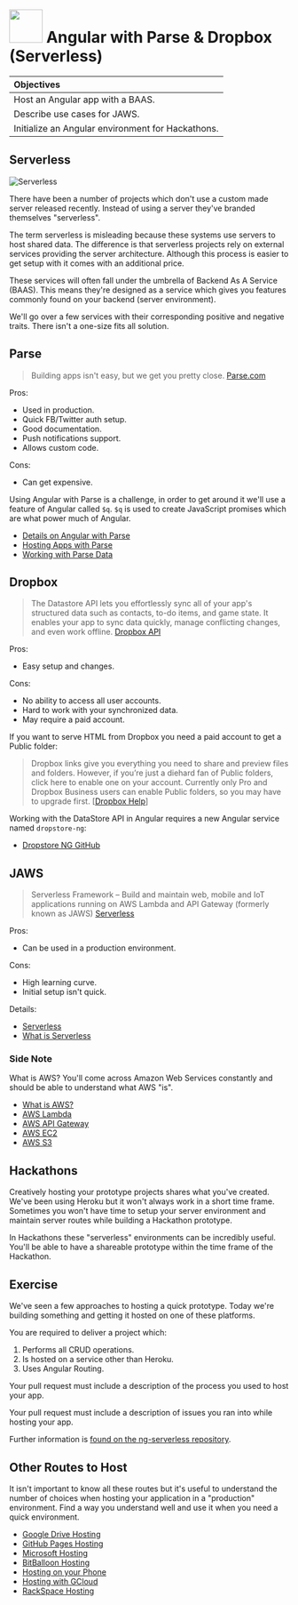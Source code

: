 # <img src="https://cloud.githubusercontent.com/assets/7833470/10899314/63829980-8188-11e5-8cdd-4ded5bcb6e36.png" height="60"> Angular with Parse & Dropbox (Serverless)

| Objectives |
| :--- |
| Host an Angular app with a BAAS. |
| Describe use cases for JAWS. |
| Initialize an Angular environment for Hackathons. |

## Serverless

![Serverless](https://cloud.githubusercontent.com/assets/1329385/12457048/6016644a-bf57-11e5-9287-f7a41ccf94aa.gif)

There have been a number of projects which don't use a custom made server released recently. Instead of using a server they've branded themselves "serverless".

The term serverless is misleading because these systems use servers to host shared data. The difference is that serverless projects rely on external services providing the server architecture. Although this process is easier to get setup with it comes with an additional price.

These services will often fall under the umbrella of Backend As A Service (BAAS). This means they're designed as a service which gives you features commonly found on your backend (server environment).

We'll go over a few services with their corresponding positive and negative traits. There isn't a one-size fits all solution.

## Parse

> Building apps isn't easy, but we get you pretty close. <a href="https://parse.com/" target="_blank">Parse.com</a>

Pros:

* Used in production.
* Quick FB/Twitter auth setup.
* Good documentation.
* Push notifications support.
* Allows custom code.

Cons:

* Can get expensive.

Using Angular with Parse is a challenge, in order to get around it we'll use a feature of Angular called `$q`. `$q` is used to create JavaScript promises which are what power much of Angular.

* <a href="http://tumba.solutions/blog/angularjs-and-parse" target="_blank">Details on Angular with Parse</a>
* <a href="https://parse.com/apps/quickstart#hosting/unix" target="_blank">Hosting Apps with Parse</a>
* <a href="https://parse.com/apps/quickstart#parse_data/web/existing" target="_blank">Working with Parse Data</a>

## Dropbox

> The Datastore API lets you effortlessly sync all of your app's structured data such as contacts, to-do items, and game state. It enables your app to sync data quickly, manage conflicting changes, and even work offline. <a href="https://www.dropbox.com/developers-v1/datastore/sdks/other" target="_blank">Dropbox API</a>

Pros:

* Easy setup and changes.

Cons:

* No ability to access all user accounts.
* Hard to work with your synchronized data.
* May require a paid account.

If you want to serve HTML from Dropbox you need a paid account to get a Public folder:

> Dropbox links give you everything you need to share and preview files and folders. However, if you’re just a diehard fan of Public folders, click here to enable one on your account. Currently only Pro and Dropbox Business users can enable Public folders, so you may have to upgrade first. [<a href="https://www.dropbox.com/en/help/16" target="_blank">Dropbox Help</a>]

Working with the DataStore API in Angular requires a new Angular service named `dropstore-ng`:

* <a href="https://github.com/AnalogJ/dropstore-ng" target="_blank">Dropstore NG GitHub</a>

## JAWS

> Serverless Framework – Build and maintain web, mobile and IoT applications running on AWS Lambda and API Gateway (formerly known as JAWS) <a href="https://github.com/serverless/serverless" target="_blank">Serverless</a>

Pros:

* Can be used in a production environment.

Cons:

* High learning curve.
* Initial setup isn't quick.

Details:

* <a href="https://github.com/serverless/serverless" target="_blank">Serverless</a>
* <a href="http://docs.serverless.com/docs/backstory" target="_blank">What is Serverless</a>

### Side Note

What is AWS? You'll come across Amazon Web Services constantly and should be able to understand what AWS "is".

* <a href="https://aws.amazon.com/what-is-aws/" target="_blank">What is AWS?</a>
* <a href="https://aws.amazon.com/lambda/" target="_blank">AWS Lambda</a>
* <a href="https://aws.amazon.com/api-gateway/" target="_blank">AWS API Gateway</a>
* <a href="https://aws.amazon.com/ec2/" target="_blank">AWS EC2</a>
* <a href="https://aws.amazon.com/s3/" target="_blank">AWS S3</a>

## Hackathons

Creatively hosting your prototype projects shares what you've created. We've been using Heroku but it won't always work in a short time frame. Sometimes you won't have time to setup your server environment and maintain server routes while building a Hackathon prototype.

In Hackathons these "serverless" environments can be incredibly useful. You'll be able to have a shareable prototype within the time frame of the Hackathon.

## Exercise

We've seen a few approaches to hosting a quick prototype. Today we're building something and getting it hosted on one of these platforms.

You are required to deliver a project which:

1. Performs all CRUD operations.
1. Is hosted on a service other than Heroku.
1. Uses Angular Routing.

Your pull request must include a description of the process you used to host your app.

Your pull request must include a description of issues you ran into while hosting your app.

Further information is <a href="https://github.com/sf-wdi-24/ng-serverless" target="_blank">found on the ng-serverless repository</a>.

## Other Routes to Host

It isn't important to know all these routes but it's useful to understand the number of choices when hosting your application in a "production" environment. Find a way you understand well and use it when you need a quick environment.

* <a href="https://support.google.com/drive/answer/2881970?hl=en" target="_blank">Google Drive Hosting</a>
* <a href="https://pages.github.com/" target="_blank">GitHub Pages Hosting</a>
* <a href="https://msdn.microsoft.com/en-us/library/dn589776.aspx" target="_blank">Microsoft Hosting</a>
* <a href="https://www.bitballoon.com/" target="_blank">BitBalloon Hosting</a>
* <a href="http://www.androidguys.com/2014/04/22/host-website-android-device/" target="_blank">Hosting on your Phone</a>
* <a href="https://cloud.google.com/" target="_blank">Hosting with GCloud</a>
* <a href="https://www.rackspace.com/knowledge_center/article/serve-static-content-for-websites-by-using-cloud-files" target="_blank">RackSpace Hosting</a>
